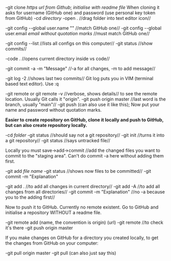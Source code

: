 -git clone *https url from Github*; *initialise with readme file*
When cloning it asks for username (GitHub one) and password (use personal key token from GitHub)
-cd *directory*
-open . //drag folder into text editor icon//

-git config --global user.name "" //match GitHub one//
-git config --global user.email *email without quotation marks* //must match GitHub one//

-git config --list //lists all configs on this computer//
-git status //show commits//

-code . //opens current directory inside vs code//

-git commit -a -m "Message" //-a for all changes, -m to add message//

-git log -2 //shows last two commits//
Git log puts you in VIM (terminal based text editor). Use :q

-git remote or git remote -v //verbose, shows details// to see the remote location. Usually Git calls it "origin".
-git push origin master //last word is the branch, usually "main"//
-git push (can also use it like this);
Now put your name and password without quotation marks.

**Easier to create repository on GitHub, clone it locally and push to GitHub, but can also create repository locally.**

-cd *folder*
-git status //should say not a git repository//
-git init //turns it into a git repository//
-git status //says untracked file//

Locally you must save->add->commit //add the changed files you want to commit to the "staging area". Can't do commit -a here without adding them first.

-git add *file name*
-git status //shows now files to be committed//
-git commit -m "Explanation"

-git add . //to add all changes in current directory//
-git add -A //to add all changes from all directories//
-git commit -m "Explanation" //no -a because you to the adding first//

Now to push it to GitHub. Currently no remote existent. Go to GitHub and initialise a repository WITHOUT a readme file.

-git remote add (name, the convention is origin) (url)
-git remote //to check it's there
-git push origin master

If you make changes on GitHub for a directory you created locally, to get the changes from GitHub on your computer:

-git pull origin master
-git pull (can also just say this)